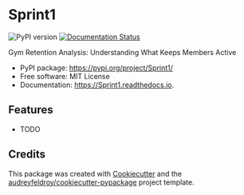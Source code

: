 # Sprint1

![PyPI version](https://img.shields.io/pypi/v/Sprint1.svg)
[![Documentation Status](https://readthedocs.org/projects/Sprint1/badge/?version=latest)](https://Sprint1.readthedocs.io/en/latest/?version=latest)

Gym Retention Analysis: Understanding What Keeps Members Active

* PyPI package: https://pypi.org/project/Sprint1/
* Free software: MIT License
* Documentation: https://Sprint1.readthedocs.io.

## Features

* TODO

## Credits

This package was created with [Cookiecutter](https://github.com/audreyfeldroy/cookiecutter) and the [audreyfeldroy/cookiecutter-pypackage](https://github.com/audreyfeldroy/cookiecutter-pypackage) project template.
